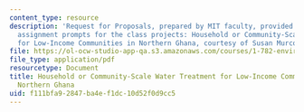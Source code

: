 ```yaml
---
content_type: resource
description: 'Request for Proposals, prepared by MIT faculty, provided as the initial
  assignment prompts for the class projects: Household or Community-Scale Water Treatment
  for Low-Income Communities in Northern Ghana, courtesy of Susan Murcott.'
file: https://ol-ocw-studio-app-qa.s3.amazonaws.com/courses/1-782-environmental-engineering-masters-of-engineering-project-fall-2007-spring-2008/f111bfa92847ba4ef1dc10d52f0d9cc5_ghana_rfp.pdf
file_type: application/pdf
resourcetype: Document
title: Household or Community-Scale Water Treatment for Low-Income Communities in
  Northern Ghana
uid: f111bfa9-2847-ba4e-f1dc-10d52f0d9cc5
---
```

